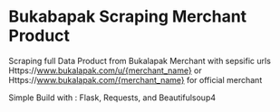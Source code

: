 # Bukabapak Scraping Merchant Product
Scraping full Data Product from Bukalapak Merchant 
with sepsific urls Https://www.bukalapak.com/u/{merchant_name} or Https://www.bukalapak.com/{merchant_name} for official merchant

Simple Build with : 
Flask, Requests, and Beautifulsoup4